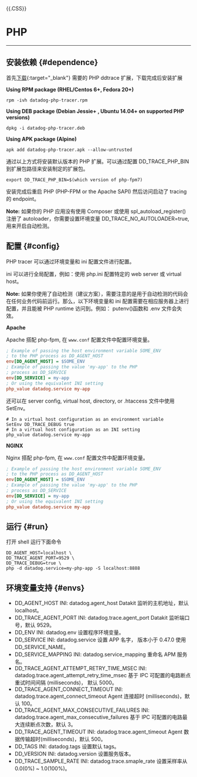 {{.CSS}}

# PHP

---

## 安装依赖 {#dependence}

首先[下载](https://github.com/DataDog/dd-trace-php/releases){:target="_blank"} 需要的 PHP ddtrace 扩展，下载完成后安装扩展

**Using RPM package (RHEL/Centos 6+, Fedora 20+)**

```shell
rpm -ivh datadog-php-tracer.rpm
```

**Using DEB package (Debian Jessie+ , Ubuntu 14.04+ on supported PHP versions)**

```shell
dpkg -i datadog-php-tracer.deb
```

**Using APK package (Alpine)**

```shell
apk add datadog-php-tracer.apk --allow-untrusted
```

通过以上方式将安装默认版本的 PHP 扩展。可以通过配置 DD_TRACE_PHP_BIN 到扩展包路径来安装制定的扩展包。

```shell
export DD_TRACE_PHP_BIN=$(which version of php-fpm7)
```

安装完成后重启 PHP (PHP-FPM or the Apache SAPI) 然后访问启动了 tracing 的 endpoint。

**Note:** 如果你的 PHP 应用没有使用 Composer 或使用 spl_autoload_register()注册了 autoloader，你需要设置环境变量 DD_TRACE_NO_AUTOLOADER=true, 用来开启自动检测。

## 配置 {#config}

PHP tracer 可以通过环境变量和 ini 配置文件进行配置。

ini 可以进行全局配置，例如：使用 php.ini 配置特定的 web server 或 virtual host。

**Note:** 如果你使用了自动检测（建议方案），需要注意的是用于自动检测的代码会在任何业务代码前运行。那么，以下环境变量和 ini 配置需要在相应服务器上进行配置，并且能被 PHP runtime 访问到。例如： putenv()函数和 .env 文件会失效。

**Apache**

Apache 搭配 php-fpm, 在 `www.conf` 配置文件中配置环境变量。

```ini
; Example of passing the host environment variable SOME_ENV
; to the PHP process as DD_AGENT_HOST
env[DD_AGENT_HOST] = $SOME_ENV
; Example of passing the value 'my-app' to the PHP
; process as DD_SERVICE
env[DD_SERVICE] = my-app
; Or using the equivalent INI setting
php_value datadog.service my-app
```

还可以在 server config, virtual host, directory, or .htaccess 文件中使用 SetEnv。

```htaccess
# In a virtual host configuration as an environment variable
SetEnv DD_TRACE_DEBUG true
# In a virtual host configuration as an INI setting
php_value datadog.service my-app
```

**NGINX**

Nginx 搭配 php-fpm, 在 `www.conf` 配置文件中配置环境变量。

```ini
; Example of passing the host environment variable SOME_ENV
; to the PHP process as DD_AGENT_HOST
env[DD_AGENT_HOST] = $SOME_ENV
; Example of passing the value 'my-app' to the PHP
; process as DD_SERVICE
env[DD_SERVICE] = my-app
; Or using the equivalent INI setting
php_value datadog.service my-app
```

## 运行 {#run}

打开 shell 运行下面命令

```shell
DD_AGENT_HOST=localhost \
DD_TRACE_AGENT_PORT=9529 \
DD_TRACE_DEBUG=true \
php -d datadog.service=my-php-app -S localhost:8888
```

## 环境变量支持 {#envs}

- DD_AGENT_HOST
  INI: datadog.agent_host
  Datakit 监听的主机地址，默认 localhost。
- DD_TRACE_AGENT_PORT
  INI: datadog.trace.agent_port
  Datakit 监听端口号，默认 9529。
- DD_ENV
  INI: datadog.env
  设置程序环境变量。
- DD_SERVICE
  INI: datadog.service
  设置 APP 名字， 版本小于 0.47.0 使用 DD_SERVICE_NAME。
- DD_SERVICE_MAPPING
  INI: datadog.service_mapping
  重命名 APM 服务名。
- DD_TRACE_AGENT_ATTEMPT_RETRY_TIME_MSEC
  INI: datadog.trace.agent_attempt_retry_time_msec
  基于 IPC 可配置的电路断点重试时间间隔 (milliseconds)， 默认 5000。
- DD_TRACE_AGENT_CONNECT_TIMEOUT
  INI: datadog.trace.agent_connect_timeout
  Agent 连接超时 (milliseconds)，默认 100。
- DD_TRACE_AGENT_MAX_CONSECUTIVE_FAILURES
  INI: datadog.trace.agent_max_consecutive_failures
  基于 IPC 可配置的电路最大连续断点次数，默认 3。
- DD_TRACE_AGENT_TIMEOUT
  INI: datadog.trace.agent_timeout
  Agent 数据传输超时(milliseconds)，默认 500。
- DD_TAGS
  INI: datadog.tags
  设置默认 tags。
- DD_VERSION
  INI: datadog.version
  设置服务版本。
- DD_TRACE_SAMPLE_RATE
  INI: datadog.trace.smaple_rate
  设置采样率从 0.0(0%) ~ 1.0(100%)。

